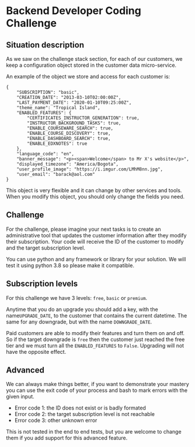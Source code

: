 # Backend Developer Coding Challenge


## Situation description

As we saw on the challenge stack section, for each of our customers, we keep a
configuration object stored in the customer data micro-service.

An example of the object we store and access for each customer is:

```
{
    "SUBSCRIPTION": "basic",
    "CREATION_DATE": "2013-03-10T02:00:00Z",
    "LAST_PAYMENT_DATE": "2020-01-10T09:25:00Z",
    "theme_name": "Tropical Island",
    "ENABLED_FEATURES": {
        "CERTIFICATES_INSTRUCTOR_GENERATION": true,
        "INSTRUCTOR_BACKGROUND_TASKS": true,
        "ENABLE_COURSEWARE_SEARCH": true,
        "ENABLE_COURSE_DISCOVERY": true,
        "ENABLE_DASHBOARD_SEARCH": true,
        "ENABLE_EDXNOTES": true
    },
    "language_code": "en",
    "banner_message": "<p><span>Welcome</span> to Mr X's website</p>",
    "displayed_timezone": "America/Bogota",
    "user_profile_image": "https://i.imgur.com/LMhM8nn.jpg",
    "user_email": "barack@aol.com"
}
```

This object is very flexible and it can change by other services and tools. When
you modify this object, you should only change the fields you need.


## Challenge

For the challenge, please imagine your next tasks is to create an administrative
tool that updates the customer information after they modify their subscription.
Your code will receive the ID of the customer to modify and the target
subscription level.

You can use python and any framework or library for your solution.
We will test it using python 3.8 so please make it compatible.


## Subscription levels

For this challenge we have 3 levels: `free`, `basic` or `premium`.

Anytime that you do an upgrade you should add a key, with the name`UPGRADE_DATE`,
to the customer that contains the current datetime. The same for any downgrade,
but with the name `DOWNGRADE_DATE`.

Paid customers are able to modify their features and turn them on and off. So if
the target downgrade is `free` then the customer just reached the free tier and
we must turn all the `ENABLED_FEATURES` to `False`. Upgrading will not have the
opposite effect.


## Advanced

We can always make things better, if you want to demonstrate your mastery you
can use the exit code of your process and bash to mark errors with the given
input.

- Error code 1: the ID does not exist or is badly formated
- Error code 2: the target subscription level is not reachable
- Error code 3: other unknown error

This is not tested in the end to end tests, but you are welcome to change them
if you add support for this advanced feature.
